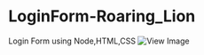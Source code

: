 # LoginForm-Roaring_Lion
Login Form using Node,HTML,CSS
![View Image](https://i.pinimg.com/originals/7d/4c/48/7d4c48e27499a326f574280b7585386f.png)

